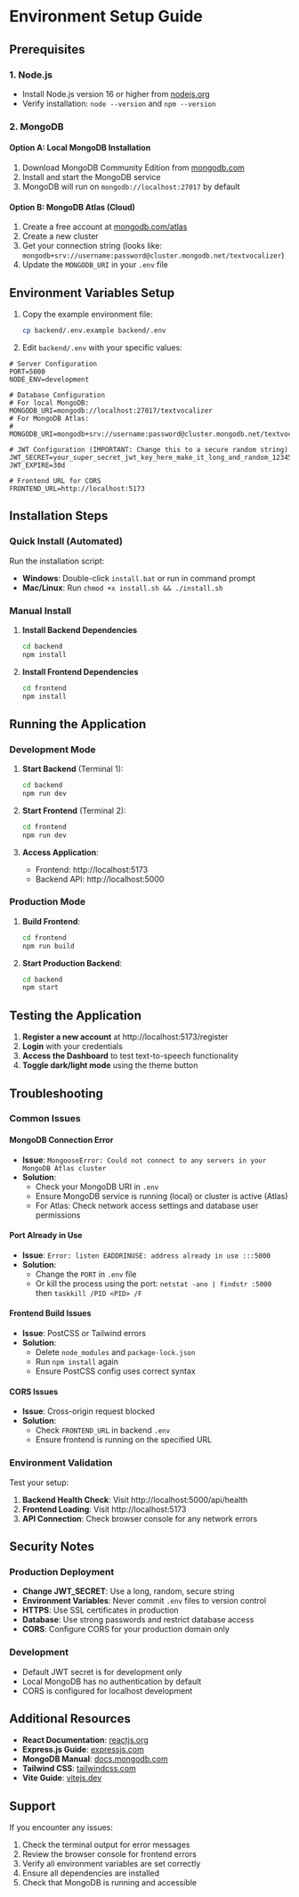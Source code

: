 # Environment Setup Guide

## Prerequisites

### 1. Node.js
- Install Node.js version 16 or higher from [nodejs.org](https://nodejs.org/)
- Verify installation: `node --version` and `npm --version`

### 2. MongoDB

#### Option A: Local MongoDB Installation
1. Download MongoDB Community Edition from [mongodb.com](https://www.mongodb.com/try/download/community)
2. Install and start the MongoDB service
3. MongoDB will run on `mongodb://localhost:27017` by default

#### Option B: MongoDB Atlas (Cloud)
1. Create a free account at [mongodb.com/atlas](https://www.mongodb.com/atlas)
2. Create a new cluster
3. Get your connection string (looks like: `mongodb+srv://username:password@cluster.mongodb.net/textvocalizer`)
4. Update the `MONGODB_URI` in your `.env` file

## Environment Variables Setup

1. Copy the example environment file:
   ```bash
   cp backend/.env.example backend/.env
   ```

2. Edit `backend/.env` with your specific values:

```env
# Server Configuration
PORT=5000
NODE_ENV=development

# Database Configuration
# For local MongoDB:
MONGODB_URI=mongodb://localhost:27017/textvocalizer
# For MongoDB Atlas:
# MONGODB_URI=mongodb+srv://username:password@cluster.mongodb.net/textvocalizer

# JWT Configuration (IMPORTANT: Change this to a secure random string)
JWT_SECRET=your_super_secret_jwt_key_here_make_it_long_and_random_12345_CHANGE_THIS
JWT_EXPIRE=30d

# Frontend URL for CORS
FRONTEND_URL=http://localhost:5173
```

## Installation Steps

### Quick Install (Automated)
Run the installation script:
- **Windows**: Double-click `install.bat` or run in command prompt
- **Mac/Linux**: Run `chmod +x install.sh && ./install.sh`

### Manual Install
1. **Install Backend Dependencies**
   ```bash
   cd backend
   npm install
   ```

2. **Install Frontend Dependencies**
   ```bash
   cd frontend
   npm install
   ```

## Running the Application

### Development Mode
1. **Start Backend** (Terminal 1):
   ```bash
   cd backend
   npm run dev
   ```
   
2. **Start Frontend** (Terminal 2):
   ```bash
   cd frontend
   npm run dev
   ```

3. **Access Application**:
   - Frontend: http://localhost:5173
   - Backend API: http://localhost:5000

### Production Mode
1. **Build Frontend**:
   ```bash
   cd frontend
   npm run build
   ```

2. **Start Production Backend**:
   ```bash
   cd backend
   npm start
   ```

## Testing the Application

1. **Register a new account** at http://localhost:5173/register
2. **Login** with your credentials
3. **Access the Dashboard** to test text-to-speech functionality
4. **Toggle dark/light mode** using the theme button

## Troubleshooting

### Common Issues

#### MongoDB Connection Error
- **Issue**: `MongooseError: Could not connect to any servers in your MongoDB Atlas cluster`
- **Solution**: 
  - Check your MongoDB URI in `.env`
  - Ensure MongoDB service is running (local) or cluster is active (Atlas)
  - For Atlas: Check network access settings and database user permissions

#### Port Already in Use
- **Issue**: `Error: listen EADDRINUSE: address already in use :::5000`
- **Solution**: 
  - Change the `PORT` in `.env` file
  - Or kill the process using the port: `netstat -ano | findstr :5000` then `taskkill /PID <PID> /F`

#### Frontend Build Issues
- **Issue**: PostCSS or Tailwind errors
- **Solution**: 
  - Delete `node_modules` and `package-lock.json`
  - Run `npm install` again
  - Ensure PostCSS config uses correct syntax

#### CORS Issues
- **Issue**: Cross-origin request blocked
- **Solution**: 
  - Check `FRONTEND_URL` in backend `.env`
  - Ensure frontend is running on the specified URL

### Environment Validation

Test your setup:
1. **Backend Health Check**: Visit http://localhost:5000/api/health
2. **Frontend Loading**: Visit http://localhost:5173
3. **API Connection**: Check browser console for any network errors

## Security Notes

### Production Deployment
- **Change JWT_SECRET**: Use a long, random, secure string
- **Environment Variables**: Never commit `.env` files to version control
- **HTTPS**: Use SSL certificates in production
- **Database**: Use strong passwords and restrict database access
- **CORS**: Configure CORS for your production domain only

### Development
- Default JWT secret is for development only
- Local MongoDB has no authentication by default
- CORS is configured for localhost development

## Additional Resources

- **React Documentation**: [reactjs.org](https://reactjs.org/)
- **Express.js Guide**: [expressjs.com](https://expressjs.com/)
- **MongoDB Manual**: [docs.mongodb.com](https://docs.mongodb.com/)
- **Tailwind CSS**: [tailwindcss.com](https://tailwindcss.com/)
- **Vite Guide**: [vitejs.dev](https://vitejs.dev/)

## Support

If you encounter any issues:
1. Check the terminal output for error messages
2. Review the browser console for frontend errors
3. Verify all environment variables are set correctly
4. Ensure all dependencies are installed
5. Check that MongoDB is running and accessible
